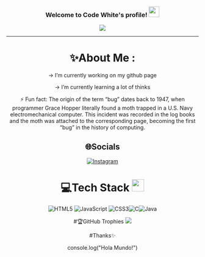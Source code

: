<h3 align="center">
  Welcome to Code White's profile!
  <img src="https://media.giphy.com/media/hvRJCLFzcasrR4ia7z/giphy.gif" width="28">
</h3>
<p align="center">
  <a href="https://github.com/CodeWhiteWeb/CodeWhiteWeb"><img src="https://readme-typing-svg.herokuapp.com?color=%2336BCF7&center=true&vCenter=true&lines=Hi+%2C+welcome+to+my+Github+page;I+am+Andres👋;I+am+a+university+student;Web+Dev;Mobile+Dev;And...Games+Lover+%3C3"></a>
</p>

---
<div align="center">
  
# ✨About Me :
-> I’m currently working on my github page
  
-> I’m currently learning a lot of thinks

⚡ Fun fact: 
The origin of the term “bug” dates back to 1947, when programmer Grace Hopper literally found a moth trapped in a U.S. Navy electromechanical computer. This incident was recorded in the log books and the moth was attached to the corresponding page, becoming the first “bug” in the history of computing.


## 🌐Socials
[![Instagram](https://img.shields.io/badge/Instagram-E4405F?style=for-the-badge&logo=instagram&logoColor=white)](https://www.instagram.com/andres_120) 

# 💻Tech Stack <img src = "https://media2.giphy.com/media/QssGEmpkyEOhBCb7e1/giphy.gif?cid=ecf05e47a0n3gi1bfqntqmob8g9aid1oyj2wr3ds3mg700bl&rid=giphy.gif" width = 32px> 
![HTML5](https://img.shields.io/badge/html5-%23E34F26.svg?style=for-the-badge&logo=html5&logoColor=white) ![JavaScript](https://img.shields.io/badge/javascript-%23323330.svg?style=for-the-badge&logo=javascript&logoColor=%23F7DF1E) ![CSS3](https://img.shields.io/badge/css3-%231572B6.svg?style=for-the-badge&logo=css3&logoColor=white)![C](https://img.shields.io/badge/C-00599C?style=for-the-badge&logo=c&logoColor=white)![Java](https://img.shields.io/badge/Java-ED8B00?style=for-the-badge&logo=openjdk&logoColor=white)

#🏆GitHub Trophies
![](https://github-profile-trophy.vercel.app/?username=AndrewS124&theme=discord&no-frame=false&no-bg=false&margin-w=4)

#Thanks✨

console.log("Hola Mundo!")

</div>
